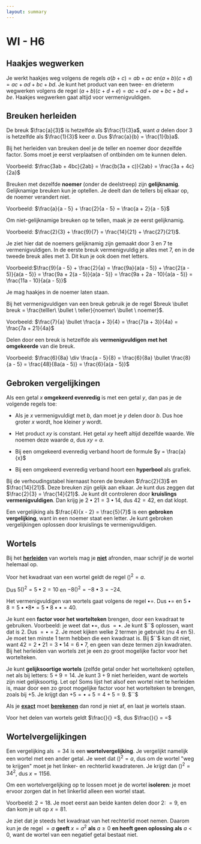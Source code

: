```yaml
---
layout: summary
---
```


# WI - H6

## Haakjes wegwerken

Je werkt haakjes weg volgens de regels $`a(b + c) = ab + ac`$ en$`(a + b)(c + d) = ac + ad + bc + bd`$. Je kunt het product van een twee- en drieterm wegwerken volgens de regel $`(a + b)(c + d + e) = ac + ad + ae + bc + bd + be`$. Haakjes wegwerken gaat altijd voor vermenigvuldigen.

## Breuken herleiden

De breuk $`\frac{a}{3}`$ is hetzelfde als $`\frac{1}{3}a`$, want *a* delen door 3 is hetzelfde als $`\frac{1}{3}`$ keer *a*. Dus $`\frac{a}{b} = \frac{1}{b}a`$.

Bij het herleiden van breuken deel je de teller en noemer door dezelfde factor. Soms moet je eerst verplaatsen of ontbinden om te kunnen delen.

Voorbeeld: $`\frac{3ab + 4bc}{2ab} = \frac{b(3a + c)}{2ab} = \frac{3a + 4c}{2a}`$

Breuken met dezelfde **noemer** (onder de deelstreep) zijn **gelijknamig**. Gelijknamige breuken kun je optellen. Je deelt dan de tellers bij elkaar op, de noemer verandert niet.

Voorbeeld: $`\frac{a}{a - 5} + \frac{2}{a - 5} = \frac{a + 2}{a - 5}`$

Om niet-gelijknamige breuken op te tellen, maak je ze eerst gelijknamig.

Voorbeeld: $`\frac{2}{3} + \frac{9}{7} = \frac{14}{21} + \frac{27}{21}`$.

Je ziet hier dat de noemers gelijknamig zijn gemaakt door 3 en 7 te vermenigvuldigen. In de eerste breuk vermenigvuldig je alles met 7, en in de tweede breuk alles met 3. Dit kun je ook doen met letters.

Voorbeeld:$`\frac{9}{a - 5} + \frac{2}{a} = \frac{9a}{a(a - 5)} + \frac{2(a - 5)}{a(a - 5)} = \frac{9a + 2(a - 5)}{a(a - 5)} = \frac{9a + 2a - 10}{a(a - 5)} = \frac{11a - 10}{a(a - 5)}`$

Je mag haakjes in de noemer laten staan.

Bij het vermenigvuldigen van een breuk gebruik je de regel $`breuk \bullet breuk = \frac{telller\  \bullet \ teller}{noemer\  \bullet \ noemer}`$.

Voorbeeld: $`\frac{7}{a} \bullet \frac{a + 3}{4} = \frac{7(a + 3)}{4a} = \frac{7a + 21}{4a}`$

Delen door een breuk is hetzelfde als **vermenigvuldigen met het omgekeerde** van die breuk.

Voorbeeld: $`\frac{6}{8a} \div \frac{a - 5}{8} = \frac{6}{8a} \bullet \frac{8}{a - 5} = \frac{48}{8a(a - 5)} = \frac{6}{a(a - 5)}`$

## Gebroken vergelijkingen

Als een getal *x* **omgekeerd evenredig** is met een getal *y*, dan pas je de volgende regels toe:

- Als je *x* vermenigvuldigt met *b*, dan moet je *y* delen door *b*. Dus hoe groter *x* wordt, hoe kleiner *y* wordt.

- Het product *xy* is constant. Het getal *xy* heeft altijd dezelfde waarde. We noemen deze waarde *a*, dus *xy = a*.

- Bij een omgekeerd evenredig verband hoort de formule $`y = \frac{a}{x}`$

- Bij een omgekeerd evenredig verband hoort een **hyperbool** als grafiek.

Bij de verhoudingstabel hiernaast horen de breuken $`\frac{2}{3}`$ en $`\frac{14}{21}`$. Deze breuken zijn gelijk aan elkaar. Je kunt dus zeggen dat $`\frac{2}{3} = \frac{14}{21}`$. Je kunt dit controleren door **kruislings vermenigvuldigen**. Dan krijg je $`2 \bullet 21 = 3 \bullet 14`$, dus $`42 = 42`$, en dat klopt.

Een vergelijking als $`\frac{4}{x - 2} = \frac{5}{7}`$ is een **gebroken vergelijking**, want in een noemer staat een letter. Je kunt gebroken vergelijkingen oplossen door kruislings te vermenigvuldigen.

## Wortels

Bij het **<u>herleiden</u>** van wortels mag je **<u>niet</u>** afronden, maar schrijf je de wortel helemaal op.

Voor het kwadraat van een wortel geldt de regel $`{()}^{2} = a`$.

Dus $`{5()}^{2} = 5 \bullet 2 = 10`$ en $`{- 8()}^{2} = - 8 \bullet 3 = - 24`$.

Het vermenigvuldigen van wortels gaat volgens de regel $`\bullet =`$. Dus $`\bullet =`$ en $`5 \bullet 8 = 5 \bullet \bullet 8 \bullet = 5 \bullet 8 \bullet \bullet = 40`$.

Je kunt een **factor voor het wortelteken** brengen, door een kwadraat te gebruiken. Voorbeeld: je weet dat $`\bullet =`$, dus $`= \bullet`$. Je kunt $``$ oplossen, want dat is 2. Dus $`= \bullet = 2`$. Je moet kijken welke 2 termen je gebruikt (nu 4 en 5). Je moet ten minste 1 term hebben die een kwadraat is. Bij $``$ kan dit niet, want $`42 = 2 \bullet 21 = 3 \bullet 14 = 6 \bullet 7`$, en geen van deze termen zijn kwadraten. Bij het herleiden van wortels zet je een zo groot mogelijke factor voor het wortelteken.

Je kunt **gelijksoortige wortels** (zelfde getal onder het wortelteken) optellen, net als bij letters: $`5 + 9 = 14`$. Je kunt $`3 + 9`$ niet herleiden, want de wortels zijn niet gelijksoortig. Let op! Soms lijst het alsof een wortel niet te herleiden is, maar door een zo groot mogelijke factor voor het wortelteken te brengen, zoals bij $`+ 5`$. Je krijgt dan $`+ 5 = \bullet + 5 = 4 + 5 = 9`$. $``$

Als je **<u>exact</u>** moet **<u>berekenen</u>** dan rond je niet af, en laat je wortels staan.

Voor het delen van wortels geldt $`\frac{}{} =`$, dus $`\frac{}{} = =`$

## Wortelvergelijkingen

Een vergelijking als $`= 34`$ is een **wortelvergelijking**. Je vergelijkt namelijk een wortel met een ander getal. Je weet dat $`{()}^{2} = a`$, dus om de wortel "weg te krijgen" moet je het linker- en rechterlid kwadrateren. Je krijgt dan $`{()}^{2} = 34^{2}`$, dus $`x = 1156`$.

Om een wortelvergelijking op te lossen moet je de wortel **isoleren**: je moet ervoor zorgen dat in het linkerlid alleen een wortel staat.

Voorbeeld: $`2 = 18`$. Je moet eerst aan beide kanten delen door 2: $`= 9`$, en dan kom je uit op $`x = 81`$.

Je ziet dat je steeds het kwadraat van het rechterlid moet nemen. Daarom kun je de regel $`= a`$ **geeft** $`x = a^{2}`$ **als** $`a \geq 0`$ **en heeft geen oplossing als** $`a < 0`$, want de wortel van een negatief getal bestaat niet.
